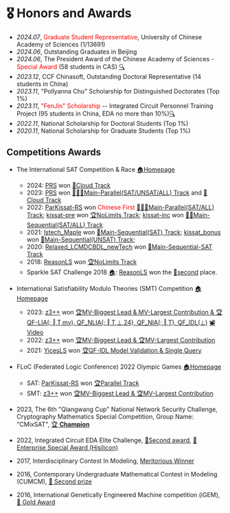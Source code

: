 # 🎖 Honors and Awards
- *2024.07*, <span style="color:red">Graduate Student Representative</span>, University of Chinese Academy of Sciences (1/13691)
- *2024.06*, Outstanding Graduates in Beijing
- *2024.06*, The President Award of the Chinese Academy of Sciences - <span style="color:red">Special Award</span> (58 students in CAS) [🔍](https://onestop.ucas.ac.cn/home/infob/9c313c74-c422-42a9-bb79-b9c3cfe45a01/1)
- *2023.12*, CCF Chinasoft, Outstanding Doctoral Representative (14 students in China)
- *2023.11*, "Pollyanna Chu" Scholarship for Distinguished Doctorates (Top 1%)
- *2023.11*, <span style="color:red">"FenJin" Scholarship</span> -- Integrated Circuit Personnel Training Project (95 students in China, EDA no more than 10%)[🔍](images/fenjin.jpeg)
- *2022.11*, National Scholarship for Doctoral Students (Top 1%)
- *2020.11*, National Scholarship for Graduate Students (Top 1%)


## Competitions Awards

- The International SAT Competition & Race [🏠Homepage](https://satcompetition.github.io/)
    * 2024:
    [PRS](https://github.com/shaowei-cai-group/PRS-sc24) won [🥈Cloud Track](https://satcompetition.github.io/2024/downloads/satcomp24slides.pdf)
    * 2023: 
    [PRS](https://github.com/shaowei-cai-group/PRS-sc23) won [🥇🥇🥇Main-Parallel(SAT/UNSAT/ALL) Track](https://satcompetition.github.io/2023/downloads/satcomp23slides.pdf) and [🥈Cloud Track](https://satcompetition.github.io/2023/downloads/satcomp23slides.pdf)
    * 2022: 
    [ParKissat-RS](https://github.com/shaowei-cai-group/ParKissat-RS) won <span style="color:red">Chinese First</span> [🥇🥇🥈Main-Parallel(SAT/ALL) Track](https://satcompetition.github.io/2022/slides/satcomp22slides.pdf); 
    [kissat-pre](https://github.com/shaowei-cai-group/kissat_pre) won [🏆NoLimits Track](images/kissat-pre.png); 
    [kissat-inc](https://github.com/shaowei-cai-group/kissat_inc) won [🥈🥈Main-Sequential(SAT/ALL) Track](images/kissat-inc.png)
    * 2021: 
    [lstech_Maple](https://github.com/shaowei-cai-group/LSTech-Maple) won [🥈Main-Sequential(SAT) Track](images/lstech.png);
    [kissat_bonus](codes/kissat_bouns.tar.gz) won [🥈Main-Sequential(UNSAT) Track](images/lstech.png);
    * 2020: [Relaxed_LCMDCBDL_newTech](https://github.com/shaowei-cai-group/Relaxed_LCMDCBDL_newTech) won [🥇Main-Sequential-SAT Track](images/RLNT.png)
    * 2018: [ReasonLS](https://github.com/satcompetition/2018/tree/master/solvers) won [🏆NoLimits Track](https://satcompetition.github.io/)
    * Sparkle SAT Challenge 2018 [🏠](https://ada.liacs.nl/events/sparkle-sat-18/): [ReasonLS](https://github.com/satcompetition/2018/tree/master/solvers) won the [🥈second](https://ada.liacs.nl/events/sparkle-sat-18/results.html) place.

- International Satisfiability Modulo Theories (SMT) Competition [🏠Homepage](https://smt-comp.github.io/)
    * 2023: [z3++](https://github.com/shaowei-cai-group/z3pp) won [🏆MV-Biggest Lead & MV-Largest Contribution & 🏆QF-LIA(;,‖,T,mv), QF_NLIA(;,‖,T,⊥,24), QF_NIA(;,‖,T), QF_IDL(⊥)](images/smt23.png) [📽️Video](https://www.youtube.com/watch?v=fBB0Wxxf9vA)
    * 2022: [z3++](https://github.com/shaowei-cai-group/z3pp) won [🏆MV-Biggest Lead & 🏆MV-Largest Contribution](images/smt22.png)
    * 2021: [YicesLS](https://smt-comp.github.io/2021/system-descriptions/YicesLS.pdf) won [🏆QF-IDL Model Validation & Single Query](https://smt-comp.github.io/2021/results/qf-idl-model-validation)

- FLoC (Federated Logic Conference) 2022 Olympic Games [🏠Homepage](https://www.floc2022.org/floc-olympic-games)
    * SAT: [ParKissat-RS](https://github.com/shaowei-cai-group/ParKissat-RS) won [🏆Parallel Track](imagaes/floc-sat.png)
    * SMT: [z3++](https://github.com/shaowei-cai-group/z3pp) won [🏆MV-Biggest Lead & 🏆MV-Largest Contribution](images/smt22.png)


- 2023, The 6th "Qiangwang Cup" National Network Security Challenge, Cryptography Mathematics Special Competition, Group Name: "CMixSAT", [🏆 **Champion**](images/qiangwang.png)

- 2022, Integrated Circuit EDA Elite Challenge, [🥈Second award](images/eda-cec.png), [🏢 Enterprise Special Award (Hisilicon)](https://mp.weixin.qq.com/s/K-auffEgAx4HZ3-7q4gI1Q)

- 2017, Interdisciplinary Contest In Modeling, [Meritorious Winner](images/usa-m.png)

- 2016, Contemporary Undergraduate Mathematical Contest in Modeling (CUMCM), [🥈 Second prize](images/cmmcm.png)

- 2016, International Genetically Engineered Machine competition (iGEM), [🥇 Gold Award](images/igem.pdf)

